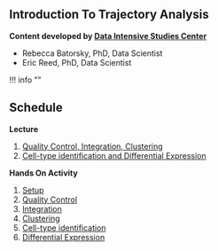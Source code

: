 ## Introduction To Trajectory Analysis 

**Content developed by [Data Intensive Studies Center](https://disc.tufts.edu/)**

- Rebecca Batorsky, PhD, Data Scientist
- Eric Reed, PhD, Data Scientist 

!!! info ""

## Schedule

**Lecture**

1. [Quality Control, Integration, Clustering](slides/lecture_part_1.pdf)
2. [Cell-type identification and Differential Expression](slides/lecture_part_2.pdf)

**Hands On Activity**

1. [Setup](01_setup.md) 
2. [Quality Control](02_quality_control.md)
3. [Integration](03_integration.md)
4. [Clustering](04_clustering.md)
5. [Cell-type identification](05_cell_type_identification.md)
6. [Differential Expression](06_differential_expression.md)


